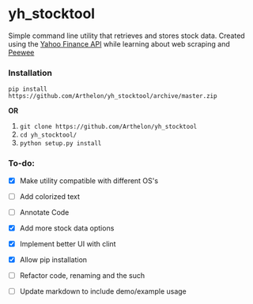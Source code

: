 # yh_stocktool
  
Simple command line utility that retrieves and stores stock data. Created using the 
[Yahoo Finance API](http://www.jarloo.com/yahoo_finance/)
while learning about web scraping and [Peewee](https://github.com/coleifer/peewee)

### Installation

`pip install https://github.com/Arthelon/yh_stocktool/archive/master.zip`

**OR**

1. `git clone https://github.com/Arthelon/yh_stocktool`
2. `cd yh_stocktool/`
3. `python setup.py install`

### To-do:

- [x] Make utility compatible with different OS's
- [ ] Add colorized text
- [ ] Annotate Code
- [x] Add more stock data options
- [X] Implement better UI with clint
- [X] Allow pip installation
- [ ] Refactor code, renaming and the such
- [ ] Update markdown to include demo/example usage



